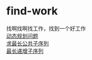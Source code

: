 # find-work
找啊找啊找工作，找到一个好工作  
[动态规划问题](https://www.cnblogs.com/wuyuegb2312/p/3281264.html#q1)  
[求最长公共子序列](http://www.cnblogs.com/xudong-bupt/archive/2013/03/15/2959039.html)  
[最长递增子序列]()
